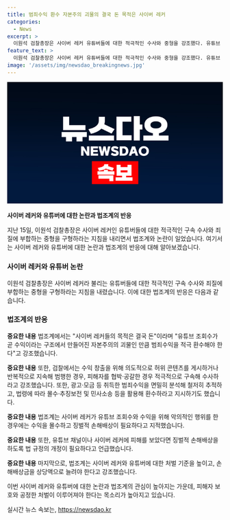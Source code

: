 ```yaml
---
title: 범죄수익 환수 자본주의 괴물의 결국 돈 목적은 사이버 레커
categories:
  - News
excerpt: >
  이원석 검찰총장은 사이버 레커 유튜버들에 대한 적극적인 수사와 중형을 강조했다. 유튜브 조회수와 수익의 연결을 규정하며 벌금처벌과 손해배상을 강도 높은 수준으로 강조했고, 법조계는 사이버 레커들을 돈을 위한 행동으로 지적하며 법적 제재와 플랫폼 규제의 강화를 요구했다. 사이버 레커의 법적 처벌과 손해배상에 대한 관심이 상승하고 있다.
feature_text: >
  이원석 검찰총장은 사이버 레커 유튜버들에 대한 적극적인 수사와 중형을 강조했다. 유튜브 조회수와 수익의 연결을 규정하며 벌금처벌과 손해배상을 강도 높은 수준으로 강조했고, 법조계는 사이버 레커들을 돈을 위한 행동으로 지적하며 법적 제재와 플랫폼 규제의 강화를 요구했다. 사이버 레커의 법적 처벌과 손해배상에 대한 관심이 상승하고 있다.
image: '/assets/img/newsdao_breakingnews.jpg'
---
```


<p><img src="/assets/img/newsdao_breakingnews.jpg" alt="ranknews 속보" /></p>

<p><strong>사이버 레커와 유튜버에 대한 논란과 법조계의 반응</strong></p>

<p>지난 15일, 이원석 검찰총장은 사이버 레커인 유튜버들에 대한 적극적인 구속 수사와 죄질에 부합하는 중형을 구형하라는 지침을 내리면서 법조계와 논란이 일었습니다. 여기서는 사이버 레커와 유튜버에 대한 논란과 법조계의 반응에 대해 알아보겠습니다. </p>

<h3>사이버 레커와 유튜버 논란</h3>

<p>이원석 검찰총장은 사이버 레커라 불리는 유튜버들에 대한 적극적인 구속 수사와 죄질에 부합하는 중형을 구형하라는 지침을 내렸습니다. 이에 대한 법조계의 반응은 다음과 같습니다.</p>

<h3>법조계의 반응</h3>

<p><strong>중요한 내용</strong>
법조계에서는 "사이버 레커들의 목적은 결국 돈"이라며 "유튜브 조회수가 곧 수익이라는 구조에서 만들어진 자본주의의 괴물인 만큼 범죄수익을 적극 환수해야 한다"고 강조했습니다.</p>

<p><strong>중요한 내용</strong>
또한, 검찰에서는 수익 창출을 위해 의도적으로 허위 콘텐츠를 게시하거나 반복적으로 지속해 범행한 경우, 피해자를 협박·공갈한 경우 적극적으로 구속해 수사하라고 강조했습니다. 또한, 광고·모금 등 취득한 범죄수익을 면밀히 분석해 철저히 추적하고, 법령에 따라 몰수·추징보전 및 민사소송 등을 활용해 환수하라고 지시하기도 했습니다.</p>

<p><strong>중요한 내용</strong>
법조계는 사이버 레커가 유튜브 조회수와 수익을 위해 악의적인 행위를 한 경우에는 수익을 몰수하고 징벌적 손해배상이 필요하다고 지적했습니다.</p>

<p><strong>중요한 내용</strong>
또한, 유튜브 채널이나 사이버 레커에 피해를 보았다면 징벌적 손해배상을 하도록 법 규정의 개정이 필요하다고 언급했습니다.</p>

<p><strong>중요한 내용</strong>
마지막으로, 법조계는 사이버 레커와 유튜버에 대한 처벌 기준을 높이고, 손해배상금을 상당액으로 늘려야 한다고 강조했습니다.</p>

<p>이번 사이버 레커와 유튜버에 대한 논란과 법조계의 관심이 높아지는 가운데, 피해자 보호와 공정한 처벌이 이루어져야 한다는 목소리가 높아지고 있습니다.</p>
실시간 뉴스 속보는, <a href="https://newsdao.kr" rel="dofollow">https://newsdao.kr</a>


